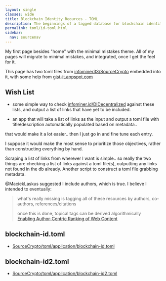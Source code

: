 ```yaml
---
layout: single
classes: wide
title: Blockchain Identity Reources - TOML
description: The beginnings of a tagged database for blockchain identity related resources.
permalink: toml/id-toml.html
sidebar:
  nav: sourcenav
---
```


My first page besides "home" with the minimal mistakes theme. All of my pages will migrate to minimal mistakes, and integrated, once I get the feel for it.

This page has two toml files from [infominer33/SourceCrypto](https://github.com/infominer33/SourceCrypto) embedded into it, with some help from [gist-it.appspot.com](https://gist-it.appspot.com)

## Wish List

* some simple way to check [infominer.id/DIDecentralized](https://infominer.id/DIDecentralized) against these lists, and output a list of links that have yet to be included.

* an app that will take a list of links as the input and output a toml file with title\description automatically populated based on metadata..

that would make it a lot easier.. then I just go in and fine tune each entry.

I suppose it would make the most sense to prioritize those objectives, rather than constructing everything by hand.

Scraping a list of links from wherever I want is simple.. so really the two things are checking a list of links against a toml file(s), outputting any links not found in the db already. Another script to construct a toml file grabbing metadata.

@MaciekLaskus suggested I include authors, which is true. I believe I intended to eventually:
  >what's really missing is tagging all of these resources by authors, co-authors, references/citations
  >
  > once this is done, topical tags can be derived algorithmically<br>
  >  [Enabling Author-Centric Ranking of Web Content](http://citeseerx.ist.psu.edu/viewdoc/download?doi=10.1.1.397.8960&rep=rep1&type=pdf)

## blockchain-id.toml

* [SourceCrypto/toml/application/blockchain-id.toml](https://github.com/infominer33/SourceCrypto/blob/master/toml/application/blockchain-id.toml)

<script src="https://gist-it.appspot.com/https://github.com/infominer33/SourceCrypto/raw/master/toml/application/blockchain-id.toml"></script>

## blockchain-id2.toml

* [SourceCrypto/toml/application/blockchain-id2.toml](https://github.com/infominer33/SourceCrypto/blob/master/toml/application/blockchain-id2.toml)

<script src="https://gist-it.appspot.com/https://github.com/infominer33/SourceCrypto/raw/master/toml/application/blockchain-id2.toml"></script>
